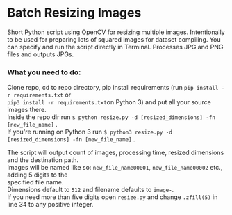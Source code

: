 # Batch Resizing Images

Short Python script using OpenCV for resizing multiple images. Intentionally to be used for preparing lots of squared images for dataset compiling. You can specify and run the script directly in Terminal. Processes JPG and PNG files and outputs JPGs.

### What you need to do:

Clone repo, cd to repo directory, pip install requirements (run ```pip install -r requirements.txt``` or <br/>
```pip3 install -r requirements.txt```on Python 3) and put all your source images there.<br/>
Inside the repo dir run ```$ python resize.py -d [resized_dimensions] -fn [new_file_name]``` .<br/>
If you're running on Python 3 run ```$ python3 resize.py -d [resized_dimensions] -fn [new_file_name]``` .<br/>

The script will output count of images, processing time, resized dimensions and the destination path.<br/>
Images will be named like so: ```new_file_name00001```, ```new_file_name00002``` etc., adding 5 digits to the<br/>
specified file name.<br/>
Dimensions default to ```512``` and filename defaults to ```image-```.<br/>
If you need more than five digits open ```resize.py``` and change ```.zfill(5)``` in line 34 to any positive integer.
